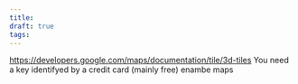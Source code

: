 ```yaml
---
title: 
draft: true
tags:
---
```

 https://developers.google.com/maps/documentation/tile/3d-tiles
 You need a key identifyed by a credit card (mainly free)
enambe maps 
